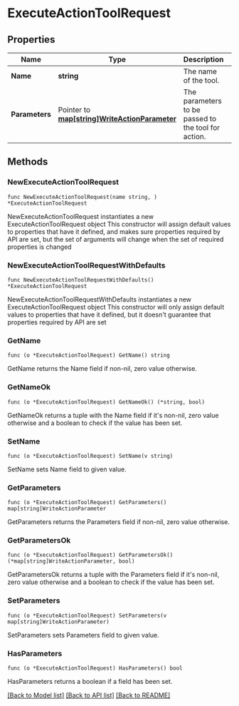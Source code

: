 # ExecuteActionToolRequest

## Properties

Name | Type | Description | Notes
------------ | ------------- | ------------- | -------------
**Name** | **string** | The name of the tool. | 
**Parameters** | Pointer to [**map[string]WriteActionParameter**](WriteActionParameter.md) | The parameters to be passed to the tool for action. | [optional] 

## Methods

### NewExecuteActionToolRequest

`func NewExecuteActionToolRequest(name string, ) *ExecuteActionToolRequest`

NewExecuteActionToolRequest instantiates a new ExecuteActionToolRequest object
This constructor will assign default values to properties that have it defined,
and makes sure properties required by API are set, but the set of arguments
will change when the set of required properties is changed

### NewExecuteActionToolRequestWithDefaults

`func NewExecuteActionToolRequestWithDefaults() *ExecuteActionToolRequest`

NewExecuteActionToolRequestWithDefaults instantiates a new ExecuteActionToolRequest object
This constructor will only assign default values to properties that have it defined,
but it doesn't guarantee that properties required by API are set

### GetName

`func (o *ExecuteActionToolRequest) GetName() string`

GetName returns the Name field if non-nil, zero value otherwise.

### GetNameOk

`func (o *ExecuteActionToolRequest) GetNameOk() (*string, bool)`

GetNameOk returns a tuple with the Name field if it's non-nil, zero value otherwise
and a boolean to check if the value has been set.

### SetName

`func (o *ExecuteActionToolRequest) SetName(v string)`

SetName sets Name field to given value.


### GetParameters

`func (o *ExecuteActionToolRequest) GetParameters() map[string]WriteActionParameter`

GetParameters returns the Parameters field if non-nil, zero value otherwise.

### GetParametersOk

`func (o *ExecuteActionToolRequest) GetParametersOk() (*map[string]WriteActionParameter, bool)`

GetParametersOk returns a tuple with the Parameters field if it's non-nil, zero value otherwise
and a boolean to check if the value has been set.

### SetParameters

`func (o *ExecuteActionToolRequest) SetParameters(v map[string]WriteActionParameter)`

SetParameters sets Parameters field to given value.

### HasParameters

`func (o *ExecuteActionToolRequest) HasParameters() bool`

HasParameters returns a boolean if a field has been set.


[[Back to Model list]](../README.md#documentation-for-models) [[Back to API list]](../README.md#documentation-for-api-endpoints) [[Back to README]](../README.md)


